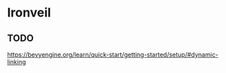 # Ironveil

## TODO

https://bevyengine.org/learn/quick-start/getting-started/setup/#dynamic-linking
